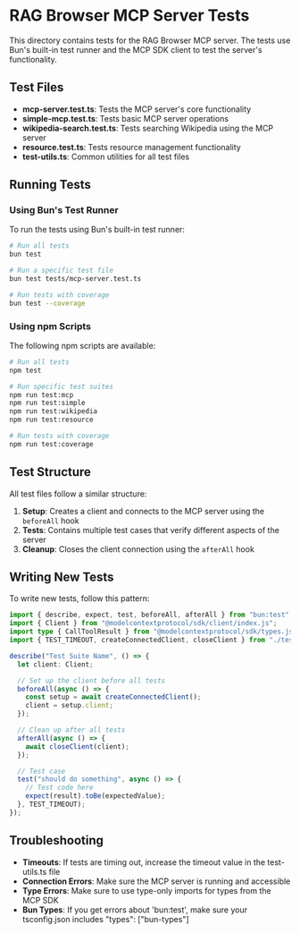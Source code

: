 # RAG Browser MCP Server Tests

This directory contains tests for the RAG Browser MCP server. The tests use Bun's built-in test runner and the MCP SDK client to test the server's functionality.

## Test Files

- **mcp-server.test.ts**: Tests the MCP server's core functionality
- **simple-mcp.test.ts**: Tests basic MCP server operations
- **wikipedia-search.test.ts**: Tests searching Wikipedia using the MCP server
- **resource.test.ts**: Tests resource management functionality
- **test-utils.ts**: Common utilities for all test files

## Running Tests

### Using Bun's Test Runner

To run the tests using Bun's built-in test runner:

```bash
# Run all tests
bun test

# Run a specific test file
bun test tests/mcp-server.test.ts

# Run tests with coverage
bun test --coverage
```

### Using npm Scripts

The following npm scripts are available:

```bash
# Run all tests
npm test

# Run specific test suites
npm run test:mcp
npm run test:simple
npm run test:wikipedia
npm run test:resource

# Run tests with coverage
npm run test:coverage
```

## Test Structure

All test files follow a similar structure:

1. **Setup**: Creates a client and connects to the MCP server using the `beforeAll` hook
2. **Tests**: Contains multiple test cases that verify different aspects of the server
3. **Cleanup**: Closes the client connection using the `afterAll` hook

## Writing New Tests

To write new tests, follow this pattern:

```typescript
import { describe, expect, test, beforeAll, afterAll } from "bun:test";
import { Client } from "@modelcontextprotocol/sdk/client/index.js";
import type { CallToolResult } from "@modelcontextprotocol/sdk/types.js";
import { TEST_TIMEOUT, createConnectedClient, closeClient } from "./test-utils.js";

describe("Test Suite Name", () => {
  let client: Client;

  // Set up the client before all tests
  beforeAll(async () => {
    const setup = await createConnectedClient();
    client = setup.client;
  });

  // Clean up after all tests
  afterAll(async () => {
    await closeClient(client);
  });

  // Test case
  test("should do something", async () => {
    // Test code here
    expect(result).toBe(expectedValue);
  }, TEST_TIMEOUT);
});
```

## Troubleshooting

- **Timeouts**: If tests are timing out, increase the timeout value in the test-utils.ts file
- **Connection Errors**: Make sure the MCP server is running and accessible
- **Type Errors**: Make sure to use type-only imports for types from the MCP SDK
- **Bun Types**: If you get errors about 'bun:test', make sure your tsconfig.json includes "types": ["bun-types"] 